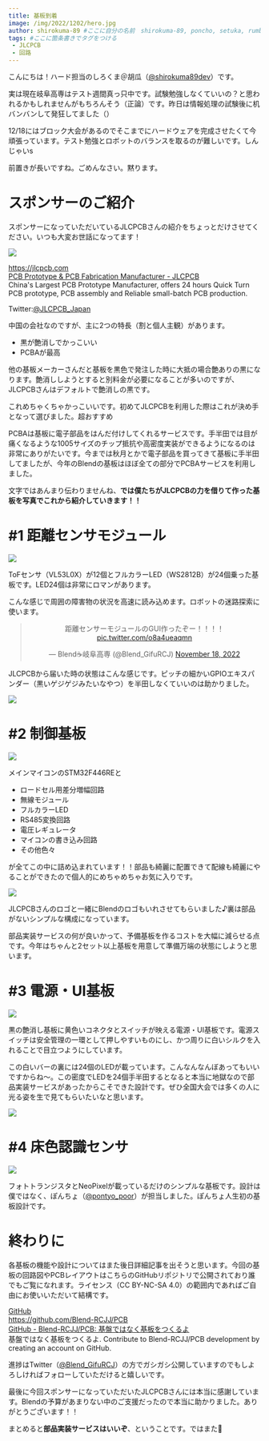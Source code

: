 ```yaml
---
title: 基板到着
image: /img/2022/1202/hero.jpg
author: shirokuma-89 #ここに自分の名前　shirokuma-89, poncho, setuka, rumbabo, onagiから選ぶ
tags: #ここに箇条書きでタグをつける
 - JLCPCB
 - 回路
---
```


こんにちは！ハード担当のしろくま＠胡瓜（[@shirokuma89dev](https://twitter.com/shirokuma89dev)）です。

実は現在岐阜高専はテスト週間真っ只中です。試験勉強しなくていいの？と思われるかもしれませんがもちろんそう（正論）です。昨日は情報処理の試験後に机バンバンして発狂してました（）

12/18にはブロック大会があるのでそこまでにハードウェアを完成させたくて今頑張っています。テスト勉強とロボットのバランスを取るのが難しいです。しんじゃいs

前置きが長いですね。ごめんなさい。黙ります。

# スポンサーのご紹介

スポンサーになっていただいているJLCPCBさんの紹介をちょっとだけさせてください。いつも大変お世話になってます！

![](../../img/2022/1202/スクリーンショット%202022-12-02%202.04.42.png)

<div class="bcard-wrapper"><span class="bcard-header withgfav"><div class="bcard-favicon" style="background-image: url(https://www.google.com/s2/favicons?domain=https://jlcpcb.com)"></div><div class="bcard-site"><a href="https://jlcpcb.com" rel="nofollow" target="_blank"></a></div><div class="bcard-url"><a href="https://jlcpcb.com" rel="nofollow" target="_blank">https://jlcpcb.com</a></div></span><span class="bcard-main"><div class="bcard-title"><a href="https://jlcpcb.com" rel="nofollow" target="_blank">PCB Prototype & PCB Fabrication Manufacturer - JLCPCB</a></div><div class="bcard-description">China's Largest PCB Prototype Manufacturer, offers 24 hours Quick Turn PCB prototype, PCB assembly and Reliable small-batch PCB production.</div></span></div>

Twitter:[@JLCPCB_Japan](https://twitter.com/jlcpcb_japan)

中国の会社なのですが、主に2つの特長（割と個人主観）があります。

- 黒が艶消しでかっこいい
- PCBAが最高

他の基板メーカーさんだと基板を黒色で発注した時に大抵の場合艶ありの黒になります。艶消ししようとすると別料金が必要になることが多いのですが、JLCPCBさんはデフォルトで艶消しの黒です。

これめちゃくちゃかっこいいです。初めてJLCPCBを利用した際はこれが決め手となって選びました。超おすすめ

PCBAは基板に電子部品をはんだ付けしてくれるサービスです。手半田では目が痛くなるような1005サイズのチップ抵抗や高密度実装ができるようになるのは非常にありがたいです。今までは秋月とかで電子部品を買ってきて基板に手半田してましたが、今年のBlendの基板はほぼ全ての部分でPCBAサービスを利用しました。

文字ではあんまり伝わりませんね、**では僕たちがJLCPCBの力を借りて作った基板を写真でこれから紹介していきます！！**

# #1 距離センサモジュール

![](../../img/2022/1202/IMG_0469.jpg)

ToFセンサ（VL53L0X）が12個とフルカラーLED（WS2812B）が24個乗った基板です。LED24個は非常にロマンがあります。

こんな感じで周囲の障害物の状況を高速に読み込めます。ロボットの迷路探索に使います。

<center><blockquote class="twitter-tweet"><p lang="ja" dir="ltr">距離センサーモジュールのGUI作ったぞー！！！！ <a href="https://t.co/o8a4ueaqmn">pic.twitter.com/o8a4ueaqmn</a></p>&mdash; Blend☕️岐阜高専 (@Blend_GifuRCJ) <a href="https://twitter.com/Blend_GifuRCJ/status/1593662614361366528?ref_src=twsrc%5Etfw">November 18, 2022</a></blockquote> <script async src="https://platform.twitter.com/widgets.js" charset="utf-8"></script></center>

JLCPCBから届いた時の状態はこんな感じです。ピッチの細かいGPIOエキスパンダー（黒いゲジゲジみたいなやつ）を半田しなくていいのは助かりました。

![](../../img/2022/1202/IMG_0467.jpg)

# #2 制御基板

![](../../img/2022/1202/IMG_0384.jpg)

メインマイコンのSTM32F446REと

- ロードセル用差分増幅回路
- 無線モジュール
- フルカラーLED
- RS485変換回路
- 電圧レギュレータ
- マイコンの書き込み回路
- その他色々
  
が全てこの中に詰め込まれています！！部品も綺麗に配置できて配線も綺麗にやることができたので個人的にめちゃめちゃお気に入りです。

![](../../img/2022/1202/IMG_0345.jpg)

JLCPCBさんのロゴと一緒にBlendのロゴもいれさせてもらいました♪裏は部品がないシンプルな構成になっています。

部品実装サービスの何が良いかって、予備基板を作るコストを大幅に減らせる点です。今年はちゃんと2セット以上基板を用意して準備万端の状態にしようと思います。

# #3 電源・UI基板

![](../../img/2022/1202/IMG_0470.jpg)

黒の艶消し基板に黄色いコネクタとスイッチが映える電源・UI基板です。電源スイッチは安全管理の一環として押しやすいものにし、かつ周りに白いシルクを入れることで目立つようにしています。

この白いバーの裏には24個のLEDが載っています。こんなんなんぼあってもいいですからね〜。この密度でLEDを24個手半田するとなると本当に地獄なので部品実装サービスがあったからこそできた設計です。ぜひ全国大会では多くの人に光る姿を生で見てもらいたいなと思います。

![](../../img/2022/1202/IMG_0471.jpg)

# #4 床色認識センサ

![](../../img/2022/1202/IMG_0472.jpg)

フォトトランジスタとNeoPixelが載っているだけのシンプルな基板です。設計は僕ではなく、ぽんちょ（[@pontyo_poor](https://twitter.com/pontyo_poor)）が担当しました。ぽんちょ人生初の基板設計です。

# 終わりに

各基板の機能や設計についてはまた後日詳細記事を出そうと思います。今回の基板の回路図やPCBレイアウトはこちらのGitHubリポジトリで公開されており誰でもご覧になれます。ライセンス（CC BY-NC-SA 4.0）の範囲内であればご自由にお使いいただいて結構です。

<div class="bcard-wrapper"><span class="bcard-header withgfav"><div class="bcard-favicon" style="background-image: url(https://www.google.com/s2/favicons?domain=https://github.com/Blend-RCJJ/PCB)"></div><div class="bcard-site"><a href="https://github.com/Blend-RCJJ/PCB" rel="nofollow" target="_blank">GitHub</a></div><div class="bcard-url"><a href="https://github.com/Blend-RCJJ/PCB" rel="nofollow" target="_blank">https://github.com/Blend-RCJJ/PCB</a></div></span><span class="bcard-main"><div class="bcard-title"><a href="https://github.com/Blend-RCJJ/PCB" rel="nofollow" target="_blank">GitHub - Blend-RCJJ/PCB: 基盤ではなく基板をつくるよ</a></div><div class="bcard-description">基盤ではなく基板をつくるよ. Contribute to Blend-RCJJ/PCB development by creating an account on GitHub.</div></span></div>

進捗はTwitter（[@Blend_GifuRCJ](https://twitter.com/Blend_GifuRCJ)）の方でガシガシ公開していますのでもしよろしければフォローしていただけると嬉しいです。

最後に今回スポンサーになっていただいたJLCPCBさんには本当に感謝しています。Blendの予算があまりない中のご支援だったので本当に助かりました。ありがとうございます！！

まとめると**部品実装サービスはいいぞ**、ということです。ではまた👋